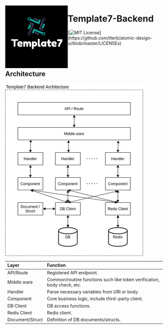 <p>
  <img align="left" src="resource/readme/logo.png">
</p>

# Template7-Backend

[![MIT License](https://img.shields.io/apm/l/atomic-design-ui.svg?)](https://github.com/tterb/atomic-design-ui/blob/master/LICENSEs)

<br />
<br />

## Architecture

<p >
  <img src="resource/readme/architecture.png">
</p>

| Layer | Function |
| :--- | :--- |
| API/Route | Registered API endpoint. |
| Middle ware | Common/routine functions such like token verification, body check, etc. |
| Handler | Parse necessary variables from URI or body. |
| Component | Core business logic, include third-party client. |
| DB Client | DB access functions. |
| Redis Client | Redis client. |
| Document/Struct | Definition of DB documents/structs. |
